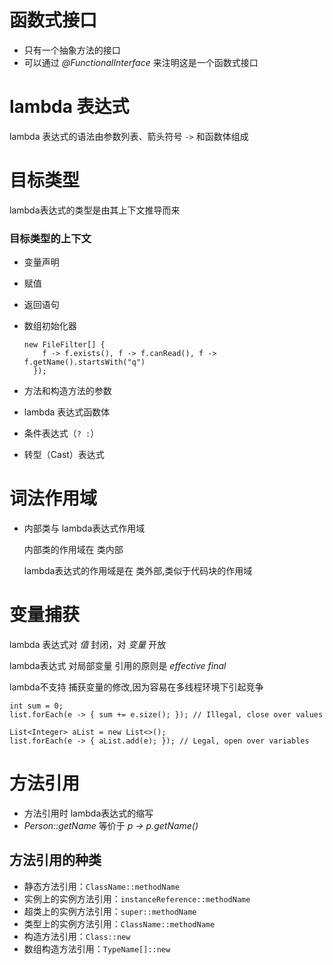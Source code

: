 # 函数式接口

* 只有一个抽象方法的接口
* 可以通过 *@FunctionalInterface* 来注明这是一个函数式接口

# lambda 表达式

lambda 表达式的语法由参数列表、箭头符号 `->` 和函数体组成

# 目标类型

lambda表达式的类型是由其上下文推导而来

### 目标类型的上下文

- 变量声明

- 赋值

- 返回语句

- 数组初始化器

  ```
  new FileFilter[] {
      f -> f.exists(), f -> f.canRead(), f -> f.getName().startsWith("q")
    });
  ```

- 方法和构造方法的参数

- lambda 表达式函数体

- 条件表达式（`? :`）

- 转型（Cast）表达式

# 词法作用域

* 内部类与 lambda表达式作用域

  内部类的作用域在 类内部

  lambda表达式的作用域是在 类外部,类似于代码块的作用域

# 变量捕获

lambda 表达式对 *值* 封闭，对 *变量* 开放

lambda表达式 对局部变量 引用的原则是 *effective final*

lambda不支持 捕获变量的修改,因为容易在多线程环境下引起竞争

```
int sum = 0;
list.forEach(e -> { sum += e.size(); }); // Illegal, close over values

List<Integer> aList = new List<>();
list.forEach(e -> { aList.add(e); }); // Legal, open over variables
```



# 方法引用

* 方法引用时 lambda表达式的缩写
* *Person::getName* 等价于 *p -> p.getName()*

## 方法引用的种类

- 静态方法引用：`ClassName::methodName`
- 实例上的实例方法引用：`instanceReference::methodName`
- 超类上的实例方法引用：`super::methodName`
- 类型上的实例方法引用：`ClassName::methodName`
- 构造方法引用：`Class::new`
- 数组构造方法引用：`TypeName[]::new`